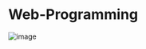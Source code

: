 # Web-Programming
![image](https://github.com/vonceee/Web-Programming/assets/152864596/ab78fde5-2879-479a-a17d-f23ad394ffc6)
